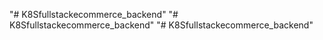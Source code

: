 "# K8Sfullstackecommerce_backend" 
"# K8Sfullstackecommerce_backend" 
"# K8Sfullstackecommerce_backend" 
